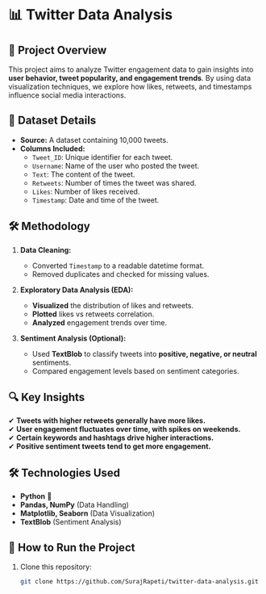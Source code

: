 # 📊 Twitter Data Analysis

## 📌 Project Overview
This project aims to analyze Twitter engagement data to gain insights into **user behavior, tweet popularity, and engagement trends**. By using data visualization techniques, we explore how likes, retweets, and timestamps influence social media interactions.

## 📂 Dataset Details
- **Source:** A dataset containing 10,000 tweets.
- **Columns Included:** 
  - `Tweet_ID`: Unique identifier for each tweet.
  - `Username`: Name of the user who posted the tweet.
  - `Text`: The content of the tweet.
  - `Retweets`: Number of times the tweet was shared.
  - `Likes`: Number of likes received.
  - `Timestamp`: Date and time of the tweet.

## 🛠️ Methodology
1. **Data Cleaning:**
   - Converted `Timestamp` to a readable datetime format.
   - Removed duplicates and checked for missing values.
   
2. **Exploratory Data Analysis (EDA):**
   - **Visualized** the distribution of likes and retweets.
   - **Plotted** likes vs retweets correlation.
   - **Analyzed** engagement trends over time.

3. **Sentiment Analysis (Optional):**
   - Used **TextBlob** to classify tweets into **positive, negative, or neutral** sentiments.
   - Compared engagement levels based on sentiment categories.

## 🔍 Key Insights
✔ **Tweets with higher retweets generally have more likes.**  
✔ **User engagement fluctuates over time, with spikes on weekends.**  
✔ **Certain keywords and hashtags drive higher interactions.**  
✔ **Positive sentiment tweets tend to get more engagement.**  

## 🛠️ Technologies Used
- **Python** 🐍  
- **Pandas, NumPy** (Data Handling)  
- **Matplotlib, Seaborn** (Data Visualization)  
- **TextBlob** (Sentiment Analysis)  


## 🚀 How to Run the Project
1. Clone this repository:
   ```bash
   git clone https://github.com/SurajRapeti/twitter-data-analysis.git

  
